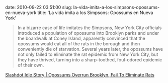 date: 2010-09-22 03:51:00
slug: la-vida-imita-a-los-simpsons-opossums-en-nueva-york
title: 'La vida imita a los Simpsons: Opossums en Nueva York'

    

> In a bizarre case of life imitates the Simpsons, New York City officials introduced a population of opossums into Brooklyn parks and under the boardwalk at Coney Island, apparently convinced that the opossums would eat all of the rats in the borough and then conveniently die of starvation. Several years later, the opossums have not only failed to eliminate the rat epidemic from New York City, but they have thrived, turning into a sharp-toothed, foul-odored epidemic of their own.

[Slashdot Idle Story | Opossums Overrun Brooklyn, Fail To Eliminate Rats](http://idle.slashdot.org/story/10/09/20/1444208/Opossums-Overrun-Brooklyn-Fail-To-Eliminate-Rats?from=rss)

  

